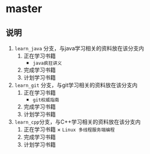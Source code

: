 # master

## 说明
1. `learn_java` 分支，与java学习相关的资料放在该分支内
    1. 正在学习书籍
        * `java疯狂讲义`
    2. 完成学习书籍
    3. 计划学习书籍
2.  `learn_git` 分支，与git学习相关的资料放在该分支内
    1. 正在学习书籍
        * `git权威指南`
    2. 完成学习书籍
    3. 计划学习书籍
3. `learn_cpp`分支，与C++学习相关的资料放在该分支内
    1. 正在学习书籍
        × `Linux 多线程服务端编程`
    2. 完成学习书籍
    3. 计划学习书籍
    
    
    
